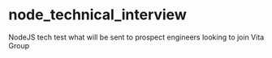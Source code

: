 # node_technical_interview
NodeJS tech test what will be sent to prospect engineers looking to join Vita Group

